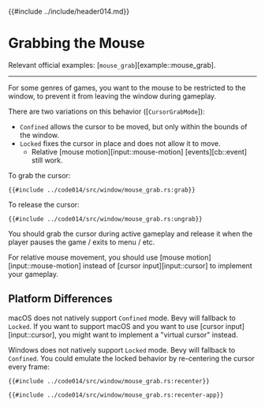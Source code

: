 {{#include ../include/header014.md}}

# Grabbing the Mouse

Relevant official examples:
[`mouse_grab`][example::mouse_grab].

---

For some genres of games, you want to the mouse to be restricted to the window,
to prevent it from leaving the window during gameplay.

There are two variations on this behavior ([`CursorGrabMode`]):
 - `Confined` allows the cursor to be moved, but only within the bounds of the window.
 - `Locked` fixes the cursor in place and does not allow it to move.
   - Relative [mouse motion][input::mouse-motion] [events][cb::event] still work.

To grab the cursor:

```rust,no_run,noplayground
{{#include ../code014/src/window/mouse_grab.rs:grab}}
```

To release the cursor:

```rust,no_run,noplayground
{{#include ../code014/src/window/mouse_grab.rs:ungrab}}
```

You should grab the cursor during active gameplay and release it when
the player pauses the game / exits to menu / etc.

For relative mouse movement, you should use [mouse motion][input::mouse-motion]
instead of [cursor input][input::cursor] to implement your gameplay.

## Platform Differences

macOS does not natively support `Confined` mode. Bevy will fallback to `Locked`.
If you want to support macOS and you want to use [cursor input][input::cursor],
you might want to implement a "virtual cursor" instead.

Windows does not natively support `Locked` mode. Bevy will fallback to `Confined`.
You could emulate the locked behavior by re-centering the cursor every frame:

```rust,no_run,noplayground
{{#include ../code014/src/window/mouse_grab.rs:recenter}}
```

```rust,no_run,noplayground
{{#include ../code014/src/window/mouse_grab.rs:recenter-app}}
```
